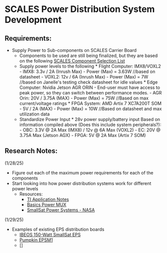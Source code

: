 # SCALES Power Distribution System Development

## Requirements:
- Supply Power to Sub-components on SCALES Carrier Board
   - Components to be used are still being finalized, but they are based on the following [SCALES Component Selection List](https://livecsupomona.sharepoint.com/:x:/r/sites/broncospacelab/Shared%20Documents/SCALES%20-%20General/Documentation/Hardware/SCALES%20Hardware%20Component%20Selection.xlsx?d=w0a79ca0a7f3241a1b204a2bc7466c9c3&csf=1&web=1&e=7n6GZM)
   - Supply power levels to the following
         * Flight Computer: IMX8/VOXL2
            - IMX8: 3.3v / 2A (Inrush Max) - Power (Max) = 3.63W //based on datasheet
            - VOXL2: 12v / 6A (Inrush Max) - Power (Max) = 7W //based on Janelle's testing check datasheet for idle values
         * Edge Computer: Nvidia Jetson AGR ORIN
            - End-user must have access to peak power, so they can switch between performance modes.
            - AGR Orin: 20V / 3.75A (MAX) - Power (Max) = 75W //Based on max current/voltage ratings
         * FPGA System: AMD Artix 7 XC7A200T SOM 
            - 5V / 2A (MAX) - Power (Max) = 10W //Based on datasheet and max utilization data
   - Standardize Power Input
         * 28v power supply/battery input
            Based on information compiled above (Does this include system peripherals?):
               - OBC: 3.3V @ 2A Max (IMX8) / 12v @ 6A Max (VOXL2)
               - EC: 20V @ 3.75A Max (Jetson AGX)
               - FPGA: 5V @ 2A Max (Artix 7 SOM)
   

## Research Notes:
(1/28/25)
- Figure out each of the maximum power requirements for each of the components
- Start looking into how power distribution systems work for different power levels
   * Resources: 
      - [TI Application Notes](https://www.ti.com/lit/an/slva887/slva887.pdf?ts=1738125836647&ref_url=https%3A%2F%2Fwww.ti.com%2Fproduct%2FTPS22993)
      - [Basics Power MUX](https://www.ti.com/lit/an/slvae51a/slvae51a.pdf?ts=1738126325034&ref_url=https%3A%2F%2Fwww.ti.com%2Fproduct%2FTPS2115A)
      - [SmallSat Power Systems - NASA](https://www.nasa.gov/smallsat-institute/sst-soa/power-subsystems/#:~:text=Power%20storage%20is%20typically%20applied,control%20to%20spacecraft%20electrical%20loads.)

(1/29/25)
- Examples of existing EPS distribution boards
   * [IBEOS 150-Watt SmallSat EPS](https://www.ibeos.com/150w-eps-datasheet)
   * [Pumpkin EPSM1](https://www.pumpkininc.com/space/datasheet/710-01952-C_DS_EPSM_1.pdf)
   * []




